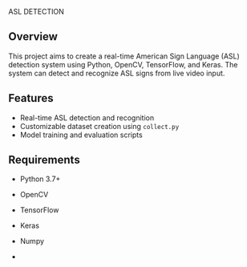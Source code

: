 ASL DETECTION
## Overview

This project aims to create a real-time American Sign Language (ASL) detection system using Python, OpenCV, TensorFlow, and Keras. The system can detect and recognize ASL signs from live video input.

## Features

- Real-time ASL detection and recognition
- Customizable dataset creation using `collect.py`
- Model training and evaluation scripts

## Requirements

- Python 3.7+
- OpenCV
- TensorFlow
- Keras
- Numpy

- 
